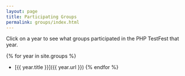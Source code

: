 ```yaml
---
layout: page
title: Participating Groups
permalink: groups/index.html
---
```


Click on a year to see what groups participated in the PHP TestFest that year.

{% for year in site.groups %}
* [{{ year.title }}]({{ year.url }})
{% endfor %}